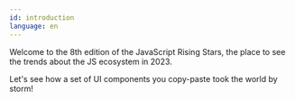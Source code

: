 ```yaml
---
id: introduction
language: en
---
```


Welcome to the 8th edition of the JavaScript Rising Stars, the place to see the trends about the JS ecosystem in 2023.

Let's see how a set of UI components you copy-paste took the world by storm!
